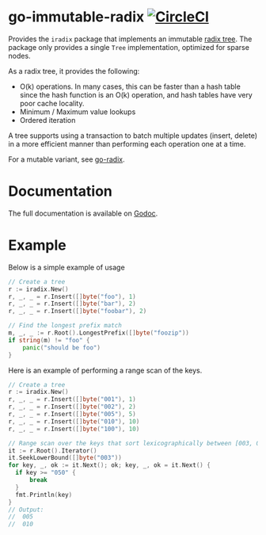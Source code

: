# go-immutable-radix [![CircleCI](https://circleci.com/gh/hashicorp/go-immutable-radix/tree/master.svg?style=svg)](https://circleci.com/gh/hashicorp/go-immutable-radix/tree/master)

Provides the `iradix` package that implements an immutable
[radix tree](http://en.wikipedia.org/wiki/Radix_tree). The package only provides
a single `Tree` implementation, optimized for sparse nodes.

As a radix tree, it provides the following:

- O(k) operations. In many cases, this can be faster than a hash table since the
  hash function is an O(k) operation, and hash tables have very poor cache
  locality.
- Minimum / Maximum value lookups
- Ordered iteration

A tree supports using a transaction to batch multiple updates (insert, delete)
in a more efficient manner than performing each operation one at a time.

For a mutable variant, see [go-radix](https://github.com/armon/go-radix).

# Documentation

The full documentation is available on
[Godoc](http://godoc.org/github.com/hashicorp/go-immutable-radix).

# Example

Below is a simple example of usage

```go
// Create a tree
r := iradix.New()
r, _, _ = r.Insert([]byte("foo"), 1)
r, _, _ = r.Insert([]byte("bar"), 2)
r, _, _ = r.Insert([]byte("foobar"), 2)

// Find the longest prefix match
m, _, _ := r.Root().LongestPrefix([]byte("foozip"))
if string(m) != "foo" {
    panic("should be foo")
}
```

Here is an example of performing a range scan of the keys.

```go
// Create a tree
r := iradix.New()
r, _, _ = r.Insert([]byte("001"), 1)
r, _, _ = r.Insert([]byte("002"), 2)
r, _, _ = r.Insert([]byte("005"), 5)
r, _, _ = r.Insert([]byte("010"), 10)
r, _, _ = r.Insert([]byte("100"), 10)

// Range scan over the keys that sort lexicographically between [003, 050)
it := r.Root().Iterator()
it.SeekLowerBound([]byte("003"))
for key, _, ok := it.Next(); ok; key, _, ok = it.Next() {
  if key >= "050" {
      break
  }
  fmt.Println(key)
}
// Output:
//  005
//  010
```
